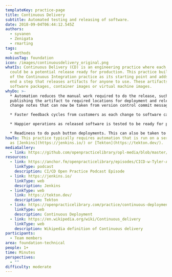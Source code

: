 ```yaml
---
templateKey: practice-page
title: Continuous Delivery
subtitle: Automated testing and releasing of software.
date: 2018-09-04T06:44:12.545Z
authors:
  - syvanen
  - Zenigata
  - rmarting
tags:
  - methods
mobiusTag: foundation
icon: /images/continuousdelivery_original.png
whatIs: Continuous Delivery (CD) is an engineering practice where each change
  could be a potential release ready for production. This practice builds on top
  of the Continuous Integration practice as its starting point and adds to the
  end a step that releases artifacts for anyone to use. These artifacts could be
  software packages, container images or virtual machine images.
whyDo: >-
  * Automation reduces the manual work required to do the release, such as
  publishing the artifact to required locations for deployment and releasing of
  change notes that can now be taken from version control commit messages.

  * Faster feedback cycles from customers as each change to software can be deployed to production.

  * Happier operations as released software is tested to be ready for production deployment.

  * Readiness to do push button deployments. This can also be taken to the next level which is [Continuous Deployment](https://openpracticelibrary.com/practice/continuous-deployment/).
howTo: This practice typically requires automation that is run on a server such
  as [Jenkins](https://jenkins.io/) or [Tekton](https://tekton.dev/).
mediaGallery:
  - link: https://github.com/openpracticelibrary/opl-media/blob/master/images/continuous%20delivery.png?raw=true
resources:
  - link: https://anchor.fm/openpracticelibrary/episodes/CICD-w-Tyler-Auerbeck-ejr13l
    linkType: podcast
    description: CI/CD Open Practice Podcast Episode
  - link: https://jenkins.io/
    linkType: web
    description: Jenkins
  - linkType: web
    link: https://tekton.dev/
    description: Tekton
  - link: https://openpracticelibrary.com/practice/continuous-deployment/
    linkType: web
    description: Continuous Deployment
  - link: https://en.wikipedia.org/wiki/Continuous_delivery
    linkType: web
    description: Wikipedia definition of Continuous delivery
participants:
  - Team members
area: foundation-technical
people: 1+
time: Minutes
perspectives:
  - ""
difficulty: moderate
---
```

